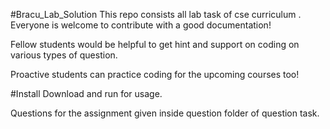 #Bracu_Lab_Solution
This repo consists all lab task of cse curriculum . Everyone is welcome to contribute with a good documentation! 

Fellow students would be helpful to get hint and support on coding on various types of question.

Proactive students can practice coding for the upcoming courses too!

#Install
Download and run for usage.

Questions for the assignment given inside question folder of question task.



